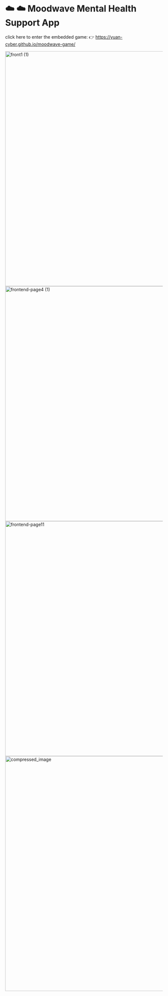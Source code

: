 # :cloud: ☁️ Moodwave Mental Health Support App

click here to enter the embedded game: 👉 https://yuan-cyber.github.io/moodwave-game/

<img width="750" alt="front1 (1)" src="https://github.com/user-attachments/assets/176edebf-ffbc-441e-b42c-95744abd9601" />
<img width="750" alt="frontend-page4 (1)" src="https://github.com/user-attachments/assets/2703f4b5-8a91-4ef4-956c-f15ef5c95304" />

<img width="750" alt="frontend-page11" src="https://github.com/user-attachments/assets/dc5f33cd-c187-488d-acba-527b19471017" />


<img width="750" alt="compressed_image" src="https://github.com/user-attachments/assets/f2a78fdb-a23e-4b1d-bc5a-1aae821d5e95" />
